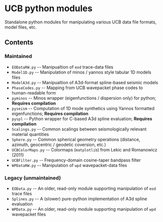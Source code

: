 # UCB python modules

Standalone python modules for manipulating various UCB data file formats, model
files, etc.

## Contents

### Maintained

* `EODataRW.py` -- Manipualtion of `eod` trace-data files
* `Model1D.py` -- Manipulation of minos / yannos style tabular 1D models files
* `ModelA3d.py` -- Manipualtion of A3d-format spline-based seismic models
* `PhaseCodes.py` -- Mapping from UCB wavepacket phase codes to human-readable form
* `pyminos` -- Minos wrapper (eigenfunctions / dispersion only) for python; **Requires compilation**
* `pyseism` -- Computation of 1D mode synthetics using Yannos formatted eigenfunctions; **Requires compilation**
* `pyspl` -- Python wrapper for C-based A3d spline evaluation; **Requires compilation**
* `Scalings.py` -- Common scalings between seismologically relevant material quantities
* `Sphere.py` -- Common spherical geometry operations (distance, azimuth, geocentric / geodetic coversion, etc.)
* `UCBColorMaps.py` -- Colormaps (`matplotlib`) from Lekic and Romanowicz (2011)
* `UCBFilter.py` -- Frequency-domain cosine-taper bandpass filter
* `WPDataRW.py` -- Manipulation of `wpd` wavepacket-data files

### Legacy (unmaintained)

* `EOData.py` -- An older, read-only module supporting manipulation of `eod` trace files
* `Splines.py` -- A (slower) pure-python implementation of A3d spline evaluation
* `WPData.py` -- An older, read-only module supporting manipulation of `wpd` wavepacket files
